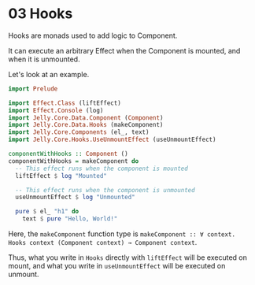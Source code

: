 # 03 Hooks

Hooks are monads used to add logic to Component.

It can execute an arbitrary Effect when the Component is mounted, and when it is unmounted.

Let's look at an example.

```purs
import Prelude

import Effect.Class (liftEffect)
import Effect.Console (log)
import Jelly.Core.Data.Component (Component)
import Jelly.Core.Data.Hooks (makeComponent)
import Jelly.Core.Components (el_, text)
import Jelly.Core.Hooks.UseUnmountEffect (useUnmountEffect)

componentWithHooks :: Component ()
componentWithHooks = makeComponent do
  -- This effect runs when the component is mounted
  liftEffect $ log "Mounted"

  -- This effect runs when the component is unmounted
  useUnmountEffect $ log "Unmounted"

  pure $ el_ "h1" do
    text $ pure "Hello, World!"
```

Here, the `makeComponent` function type is `makeComponent :: ∀ context. Hooks context (Component context) → Component context`.

Thus, what you write in `Hooks` directly with `liftEffect` will be executed on mount, and what you write in `useUnmountEffect` will be executed on unmount.
